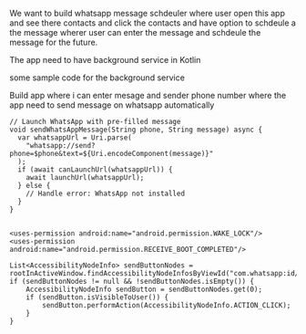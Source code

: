 We want to build whatsapp message schdeuler where user open this app and see there contacts and click the contacts and have option to schdeule a the message wherer user can enter the message and schdeule the message for the future.

The app need to have background service in Kotlin


some sample code for the background service


Build app where i can enter mesage and sender phone number where the app need to send message on whatsapp automatically


```
// Launch WhatsApp with pre-filled message
void sendWhatsAppMessage(String phone, String message) async {
  var whatsappUrl = Uri.parse(
    "whatsapp://send?phone=$phone&text=${Uri.encodeComponent(message)}"
  );
  if (await canLaunchUrl(whatsappUrl)) {
    await launchUrl(whatsappUrl);
  } else {
    // Handle error: WhatsApp not installed
  }
}


<uses-permission android:name="android.permission.WAKE_LOCK"/>
<uses-permission android:name="android.permission.RECEIVE_BOOT_COMPLETED"/>

```


```
List<AccessibilityNodeInfo> sendButtonNodes = rootInActiveWindow.findAccessibilityNodeInfosByViewId("com.whatsapp:id/send");
if (sendButtonNodes != null && !sendButtonNodes.isEmpty()) {
    AccessibilityNodeInfo sendButton = sendButtonNodes.get(0);
    if (sendButton.isVisibleToUser()) {
        sendButton.performAction(AccessibilityNodeInfo.ACTION_CLICK);
    }
}

```